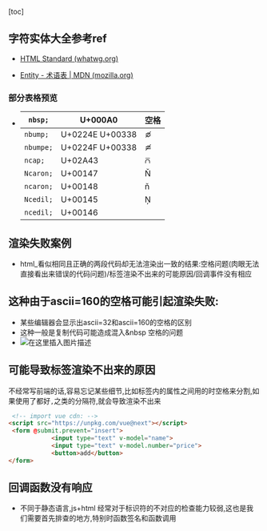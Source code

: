 [toc]

## 字符实体大全参考ref

- [HTML Standard (whatwg.org)](https://html.spec.whatwg.org/multipage/named-characters.html#named-character-references)

- [Entity - 术语表 | MDN (mozilla.org)](https://developer.mozilla.org/zh-CN/docs/Glossary/Entity)

### 部分表格预览

- | `nbsp;`   | U+000A0         | 空格 |
  | --------- | --------------- | ---- |
  | `nbump;`  | U+0224E U+00338 | ≎̸    |
  | `nbumpe;` | U+0224F U+00338 | ≏̸    |
  | `ncap;`   | U+02A43         | ⩃    |
  | `Ncaron;` | U+00147         | Ň    |
  | `ncaron;` | U+00148         | ň    |
  | `Ncedil;` | U+00145         | Ņ    |
  | `ncedil;` | U+00146         |      |

## 渲染失败案例

- html_看似相同且正确的两段代码却无法渲染出一致的结果:空格问题(肉眼无法直接看出来错误的代码问题)/标签渲染不出来的可能原因/回调事件没有相应

##  这种由于ascii=160的空格可能引起渲染失败:

- 某些编辑器会显示出ascii=32和ascii=160的空格的区别
- 这种一般是复制代码可能造成混入&nbsp 空格的问题
- ![在这里插入图片描述](https://img-blog.csdnimg.cn/20210404113253452.png?x-oss-process=image/watermark,type_ZmFuZ3poZW5naGVpdGk,shadow_10,text_aHR0cHM6Ly9ibG9nLmNzZG4ubmV0L3h1Y2hhb3hpbjEzNzU=,size_16,color_FFFFFF,t_70)

##  可能导致标签渲染不出来的原因

不经常写前端的话,容易忘记某些细节,比如标签内的属性之间用的时空格来分割,如果使用了都好`,`之类的分隔符,就会导致渲染不出来
```html
 <!-- import vue cdn: -->
<script src="https://unpkg.com/vue@next"></script>
 <form @submit.prevent="insert">
            <input type="text" v-model="name">
            <input type="text" v-model.number="price">
            <button>add</button>
</form>
```
##  回调函数没有响应
- 不同于静态语言,js+html 经常对于标识符的不对应的检查能力较弱,这也是我们需要首先排查的地方,特别时函数签名和函数调用